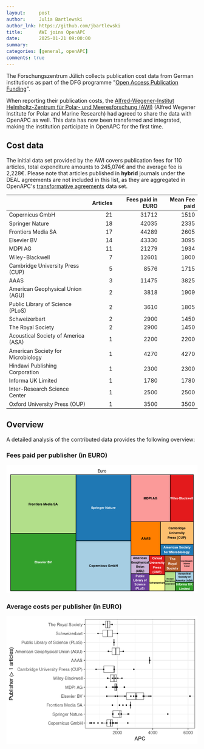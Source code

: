 ```yaml
---
layout:     post
author:     Julia Bartlewski
author_lnk: https://github.com/jbartlewski
title:      AWI joins OpenAPC
date:       2025-01-21 09:00:00
summary:    
categories: [general, openAPC]
comments: true
---
```





The Forschungszentrum Jülich collects publication cost data from German institutions as part of the DFG programme "[Open Access Publication Funding](https://www.fz-juelich.de/en/zb/open-science/open-access/monitoring-dfg-oa-publication-funding)".

When reporting their publication costs, the [Alfred-Wegener-Institut Helmholtz-Zentrum für Polar- und Meeresforschung (AWI)](https://www.awi.de/en/) (Alfred Wegener Institute for Polar and Marine Research) had agreed to share the data with OpenAPC as well. This data has now been transferred and integrated, making the institution participate in OpenAPC for the first time.



## Cost data



The initial data set provided by the AWI covers publication fees for 110 articles, total expenditure amounts to 245,074€ and the average fee is 2,228€. Please note that articles published in **hybrid** journals under the DEAL agreements are not included in this list, as they are aggregated in OpenAPC's [transformative agreements](https://github.com/OpenAPC/openapc-de/tree/master/data/transformative_agreements) data set.



|                                    | Articles| Fees paid in EURO| Mean Fee paid|
|:-----------------------------------|--------:|-----------------:|-------------:|
|Copernicus GmbH                     |       21|             31712|          1510|
|Springer Nature                     |       18|             42035|          2335|
|Frontiers Media SA                  |       17|             44289|          2605|
|Elsevier BV                         |       14|             43330|          3095|
|MDPI AG                             |       11|             21279|          1934|
|Wiley-Blackwell                     |        7|             12601|          1800|
|Cambridge University Press (CUP)    |        5|              8576|          1715|
|AAAS                                |        3|             11475|          3825|
|American Geophysical Union (AGU)    |        2|              3818|          1909|
|Public Library of Science (PLoS)    |        2|              3610|          1805|
|Schweizerbart                       |        2|              2900|          1450|
|The Royal Society                   |        2|              2900|          1450|
|Acoustical Society of America (ASA) |        1|              2200|          2200|
|American Society for Microbiology   |        1|              4270|          4270|
|Hindawi Publishing Corporation      |        1|              2300|          2300|
|Informa UK Limited                  |        1|              1780|          1780|
|Inter-Research Science Center       |        1|              2500|          2500|
|Oxford University Press (OUP)       |        1|              3500|          3500|



## Overview

A detailed analysis of the contributed data provides the following overview:

### Fees paid per publisher (in EURO)

![plot of chunk tree_awi_2025_01_21_full](/figure/tree_awi_2025_01_21_full-1.png)

###  Average costs per publisher (in EURO)

![plot of chunk box_ioer_2025_01_21_publisher_full](/figure/box_ioer_2025_01_21_publisher_full-1.png)
